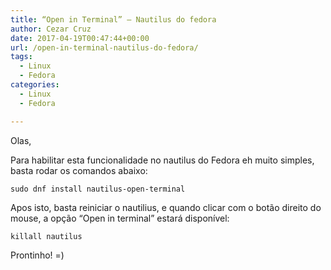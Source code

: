 ```yaml
---
title: “Open in Terminal” – Nautilus do fedora
author: Cezar Cruz
date: 2017-04-19T00:47:44+00:00
url: /open-in-terminal-nautilus-do-fedora/
tags:
  - Linux
  - Fedora
categories:
  - Linux
  - Fedora

---
```

Olas,

Para habilitar esta funcionalidade no nautilus do Fedora eh muito simples, basta rodar os comandos abaixo:

`sudo dnf install nautilus-open-terminal`

Apos isto, basta reiniciar o nautilius, e quando clicar com o botão direito do mouse, a opção &#8220;Open in terminal&#8221; estará disponível:

`killall nautilus`

Prontinho! =)